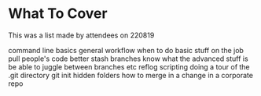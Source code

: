# What To Cover

This was a list made by attendees on 220819

command line basics
general workflow
when to do basic stuff on the job
pull people's code better
stash
branches
know what the advanced stuff is
be able to juggle between branches etc
reflog
scripting
doing a tour of the .git directory
git init
hidden folders
how to merge in a change in a corporate repo
